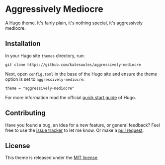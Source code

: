 # Aggressively Mediocre

A [Hugo](https://gohugo.io/) theme. It's fairly plain, it's nothing special, it's aggressively mediocre.

<!-- TODO: [Live Demo](https://themes.gohugo.io/theme/aggressively-mediocre/) -->

<!-- TODO: ![Aggressively Mediocre theme screenshot](https://github.com/katesowles/aggressively-mediocre/blob/master/images/splash.png) -->

## Installation

In your Hugo site `themes` directory, run:

```
git clone https://github.com/katesowles/aggressively-mediocre
```

Next, open `config.toml` in the base of the Hugo site and ensure the theme option is set to `aggressively-mediocre`.

```
theme = "aggressively-mediocre"
```

For more information read the official [quick start guide](https://gohugo.io/getting-started/quick-start/) of Hugo.

## Contributing

Have you found a bug, an idea for a new feature, or general feedback? Feel free to use the [issue tracker](https://github.com/katesowles/aggressively-mediocre/issues) to let me know. Or make a [pull request](https://github.com/katesowles/aggressively-mediocre/pulls).

## License

This theme is released under the [MIT license](https://github.com/katesowles/aggressively-mediocre/blob/master/LICENSE).
